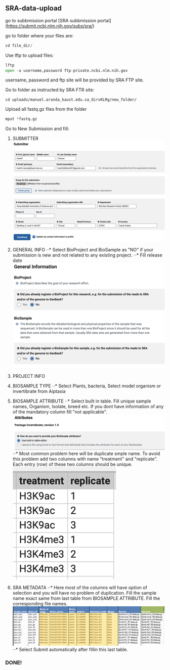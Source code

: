 ## SRA-data-upload

go to subbmission portal
[SRA subbmission portal] (https://submit.ncbi.nlm.nih.gov/subs/sra/)

go to folder where your files are:

```python
cd file_dir/
```

Use lftp to upload files:

```python
lftp
open -u username,password ftp-private.ncbi.nlm.nih.gov
```

username, password and ftp site will be provided by SRA FTP site.

Go to folder as instructed by SRA FTR site:

```pyhton
cd uploads/manuel.aranda_kaust.edu.sa_OirvKLRg/new_folder/
```

Upload all fastq.gz files from the folder

```python
mput *fastq.gz
```

Go to New Submission and fill:
1. SUBMITTER 
    ![plot](images/b3.png)  
    
2. GENERAL INFO
⋅⋅* Select BioProject and BioSample as "NO" if your submission is new and not related to any existing project.
⋅⋅* Fill release date
    ![plot](images/b4.png)
3. PROJECT INFO 

4. BIOSAMPLE TYPE
⋅⋅* Select Plants, bacteria, Select model organism or invertibrate from Aiptasia
5. BIOSAMPLE ATTRIBUTE
⋅⋅* Select built in table. Fill unique sample names, Organism, Isolate, breed etc. If you dont have information of any of the mandatory column fill "not applicable".
    ![plot](images/b5.png)
⋅⋅* Most common problem here will be duplicate smple name. To avoid this problem add two columns with name "treatment" and "replicate". Each entry (row) of these two columns should be unique.
    ![plot](images/b1.png)    
6. SRA METADATA
⋅⋅* Here most of the columns will have option of selection and you will have no problem of duplication. Fill the sample name exact same from last table from BIOSAMPLE ATTRIBUTE. Fill the corresponding file names.
    ![plot](images/b2.png) 
⋅⋅* Select Submit automatically after fillin this last table.
### DONE!
